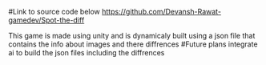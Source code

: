 #Link to source code below
https://github.com/Devansh-Rawat-gamedev/Spot-the-diff


This game is made using unity and is dynamicaly built using a json file that contains the info about images and there diffrences
#Future plans
integrate ai to build the json files including the diffrences
